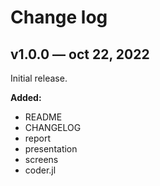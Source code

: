 # Change log

## v1.0.0 — oct 22, 2022

Initial release.

**Added:**
- README
- CHANGELOG
- report
- presentation
- screens
- coder.jl
